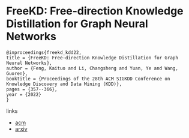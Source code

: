 # FreeKD: Free-direction Knowledge Distillation for Graph Neural Networks

```
@inproceedings{freekd_kdd22,
title = {FreeKD: Free-direction Knowledge Distillation for Graph Neural Networks},
author = {Feng, Kaituo and Li, Changsheng and Yuan, Ye and Wang, Guoren},
booktitle = {Proceedings of the 28th ACM SIGKDD Conference on Knowledge Discovery and Data Mining (KDD)},
pages = {357--366},
year = {2022}
}
```

links
- [acm](https://dl.acm.org/doi/10.1145/3534678.3539320)
- [arxiv](https://arxiv.org/abs/2206.06561)

